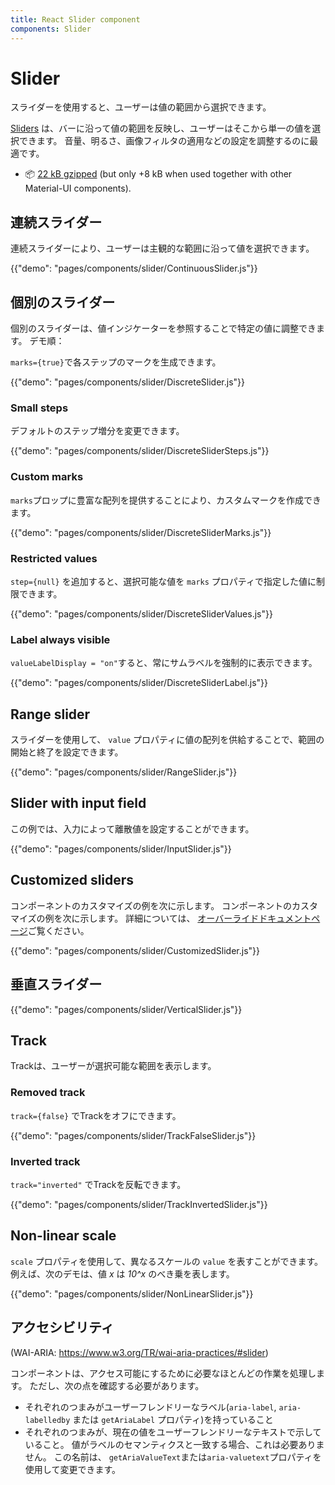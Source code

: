 ```yaml
---
title: React Slider component
components: Slider
---
```


# Slider

<p class="description">スライダーを使用すると、ユーザーは値の範囲から選択できます。</p>

[Sliders](https://material.io/design/components/sliders.html) は、バーに沿って値の範囲を反映し、ユーザーはそこから単一の値を選択できます。 音量、明るさ、画像フィルタの適用などの設定を調整するのに最適です。

- 📦 [22 kB gzipped](/size-snapshot) (but only +8 kB when used together with other Material-UI components).

## 連続スライダー

連続スライダーにより、ユーザーは主観的な範囲に沿って値を選択できます。

{{"demo": "pages/components/slider/ContinuousSlider.js"}}

## 個別のスライダー

個別のスライダーは、値インジケーターを参照することで特定の値に調整できます。 デモ順：

`marks={true}`で各ステップのマークを生成できます。

{{"demo": "pages/components/slider/DiscreteSlider.js"}}

### Small steps

デフォルトのステップ増分を変更できます。

{{"demo": "pages/components/slider/DiscreteSliderSteps.js"}}

### Custom marks

`marks`プロップに豊富な配列を提供することにより、カスタムマークを作成できます。

{{"demo": "pages/components/slider/DiscreteSliderMarks.js"}}

### Restricted values

`step={null}` を追加すると、選択可能な値を `marks` プロパティで指定した値に制限できます。

{{"demo": "pages/components/slider/DiscreteSliderValues.js"}}

### Label always visible

`valueLabelDisplay = "on"`すると、常にサムラベルを強制的に表示できます。

{{"demo": "pages/components/slider/DiscreteSliderLabel.js"}}

## Range slider

スライダーを使用して、 `value` プロパティに値の配列を供給することで、範囲の開始と終了を設定できます。

{{"demo": "pages/components/slider/RangeSlider.js"}}

## Slider with input field

この例では、入力によって離散値を設定することができます。

{{"demo": "pages/components/slider/InputSlider.js"}}

## Customized sliders

コンポーネントのカスタマイズの例を次に示します。 コンポーネントのカスタマイズの例を次に示します。 詳細については、 [オーバーライドドキュメントページ](/customization/components/)ご覧ください。

{{"demo": "pages/components/slider/CustomizedSlider.js"}}

## 垂直スライダー

{{"demo": "pages/components/slider/VerticalSlider.js"}}

## Track

Trackは、ユーザーが選択可能な範囲を表示します。

### Removed track

`track={false}` でTrackをオフにできます。

{{"demo": "pages/components/slider/TrackFalseSlider.js"}}

### Inverted track

`track="inverted"` でTrackを反転できます。

{{"demo": "pages/components/slider/TrackInvertedSlider.js"}}

## Non-linear scale

`scale` プロパティを使用して、異なるスケールの `value` を表すことができます。 例えば、次のデモは、値 *x* は *10^x* のべき乗を表します。

{{"demo": "pages/components/slider/NonLinearSlider.js"}}

## アクセシビリティ

(WAI-ARIA: https://www.w3.org/TR/wai-aria-practices/#slider)

コンポーネントは、アクセス可能にするために必要なほとんどの作業を処理します。 ただし、次の点を確認する必要があります。

- それぞれのつまみがユーザーフレンドリーなラベル(`aria-label`, `aria-labelledby` または `getAriaLabel` プロパティ)を持っていること
- それぞれのつまみが、現在の値をユーザーフレンドリーなテキストで示していること。 値がラベルのセマンティクスと一致する場合、これは必要ありません。 この名前は、 `getAriaValueText`または`aria-valuetext`プロパティを使用して変更できます。